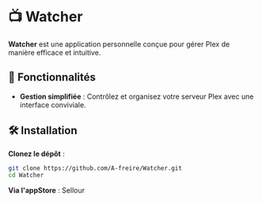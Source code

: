 # 📺 Watcher

**Watcher** est une application personnelle conçue pour gérer Plex de manière efficace et intuitive.

## 🚀 Fonctionnalités

- **Gestion simplifiée** : Contrôlez et organisez votre serveur Plex avec une interface conviviale.

## 🛠️ Installation

**Clonez le dépôt** :

   ```bash
   git clone https://github.com/A-freire/Watcher.git
   cd Watcher
   ```

**Via l\'appStore** : Sellour